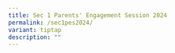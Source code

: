 ```yaml
---
title: Sec 1 Parents' Engagement Session 2024
permalink: /sec1pes2024/
variant: tiptap
description: ""
---
```

